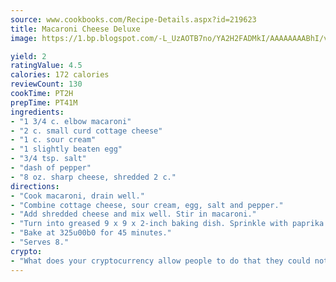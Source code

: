 ```yaml
---
source: www.cookbooks.com/Recipe-Details.aspx?id=219623
title: Macaroni Cheese Deluxe
image: https://1.bp.blogspot.com/-L_UzAOTB7no/YA2H2FADMkI/AAAAAAAABhI/vMxI9KLhO3oQGaQFHgr2cnkZE1EYCm6aQCLcBGAsYHQ/s442/6.png

yield: 2
ratingValue: 4.5
calories: 172 calories
reviewCount: 130
cookTime: PT2H
prepTime: PT41M
ingredients:
- "1 3/4 c. elbow macaroni"
- "2 c. small curd cottage cheese"
- "1 c. sour cream"
- "1 slightly beaten egg"
- "3/4 tsp. salt"
- "dash of pepper"
- "8 oz. sharp cheese, shredded 2 c."
directions:
- "Cook macaroni, drain well."
- "Combine cottage cheese, sour cream, egg, salt and pepper."
- "Add shredded cheese and mix well. Stir in macaroni."
- "Turn into greased 9 x 9 x 2-inch baking dish. Sprinkle with paprika."
- "Bake at 325u00b0 for 45 minutes."
- "Serves 8."
crypto:
- "What does your cryptocurrency allow people to do that they could not do otherwise, and how does it help them do existing tasks more quickly or cheaply?"
---
```

